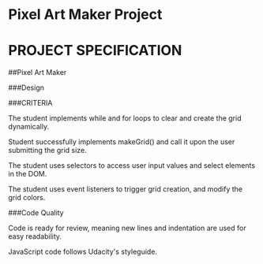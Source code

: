 # Pixel Art Maker Project

# PROJECT SPECIFICATION
##Pixel Art Maker

###Design

###CRITERIA

The student implements while and for loops to clear and create the grid dynamically.

Student successfully implements makeGrid() and call it upon the user submitting the grid size.

The student uses selectors to access user input values and select elements in the DOM.

The student uses event listeners to trigger grid creation, and modify the grid colors.

###Code Quality

Code is ready for review, meaning new lines and indentation are used for easy readability.

JavaScript code follows Udacity's styleguide.
